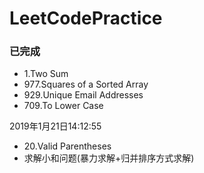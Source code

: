 # LeetCodePractice
<h3>已完成</h3>

* 1.Two Sum
* 977.Squares of a Sorted Array
* 929.Unique Email Addresses
* 709.To Lower Case

2019年1月21日14:12:55
* 20.Valid Parentheses
* 求解小和问题(暴力求解+归并排序方式求解)